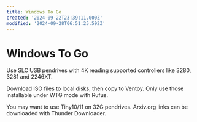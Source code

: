 ```yaml
---
title: Windows To Go
created: '2024-09-22T23:39:11.000Z'
modified: '2024-09-28T06:51:25.592Z'
---
```


# Windows To Go

Use SLC USB pendrives with 4K reading supported controllers like 3280, 3281 and 2246XT.

Download ISO files to local disks, then copy to Ventoy. Only use those installable under WTG mode with Rufus.

You may want to use Tiny10/11 on 32G pendrives. Arxiv.org links can be downloaded with Thunder Downloader.
